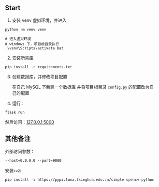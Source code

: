 ## Start
1. 安装 venv 虚拟环境，并进入
```shell
python -m venv venv
```

```shell
# 进入虚拟环境
# windows 下，项目根目录执行
.\venv\Scripts\activate.bat
```
2. 安装所需库
```shell
pip install -r requirements.txt 
```
3. 创建数据库，并修改项目配置

    在自己 MySQL 下新建一个数据库
    并将项目根目录 `config.py` 的配置改为自己的配置
   
4. 运行：
```shell
flask run
```
然后访问：[127.0.0.1:5000](127.0.0.1:5000)
## 其他备注

外部访问参数：
```xml
--host=0.0.0.0 --port=9000
```

安装`cv2`:
```shell
pip install -i https://pypi.tuna.tsinghua.edu.cn/simple opencv-python
```